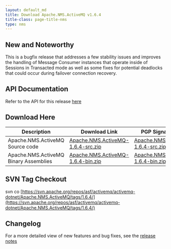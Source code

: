 ```yaml
---
layout: default_md
title: Download Apache.NMS.ActiveMQ v1.6.4 
title-class: page-title-nms
type: nms
---
```


New and Noteworthy
------------------

This is a bugfix release that addresses a few stability issues and improves the handling of Message Consumer instances that operate inside of Sessions in Transacted mode as well as some fixes for potential deadlocks that could occur during failover connection recovery.

API Documentation
-----------------

Refer to the API for this release [here](../../../nms-api)

Download Here
-------------

Description|Download Link|PGP Signature File|Version
---|---|---|---
Apache.NMS.ActiveMQ Source code|[Apache.NMS.ActiveMQ-1.6.4-src.zip](http://www.apache.org/dyn/closer.cgi/activemq/apache-nms/1.6.0/Apache.NMS.ActiveMQ-1.6.4-src.zip)|[Apache.NMS.ActiveMQ-1.6.4-src.zip.asc](http://www.apache.org/dist/activemq/apache-nms/1.6.0/Apache.NMS.ActiveMQ-1.6.4-src.zip.asc)|1.6.4.3531
Apache.NMS.ActiveMQ Binary Assemblies|[Apache.NMS.ActiveMQ-1.6.4-bin.zip](http://www.apache.org/dyn/closer.cgi/activemq/apache-nms/1.6.0/Apache.NMS.ActiveMQ-1.6.4-bin.zip)|[Apache.NMS.ActiveMQ-1.6.4-bin.zip.asc](http://www.apache.org/dist/activemq/apache-nms/1.6.0/Apache.NMS.ActiveMQ-1.6.4-bin.zip.asc)|1.6.4.3531

SVN Tag Checkout
----------------

svn co [https://svn.apache.org/repos/asf/activemq/activemq-dotnet/Apache.NMS.ActiveMQ/tags/1.6.4/](https://svn.apache.org/repos/asf/activemq/activemq-dotnet/Apache.NMS.ActiveMQ/tags/1.6.4/)

Changelog
---------

For a more detailed view of new features and bug fixes, see the [release notes](https://issues.apache.org/jira/secure/ReleaseNote.jspa?projectId=12311201&version=12327446)


